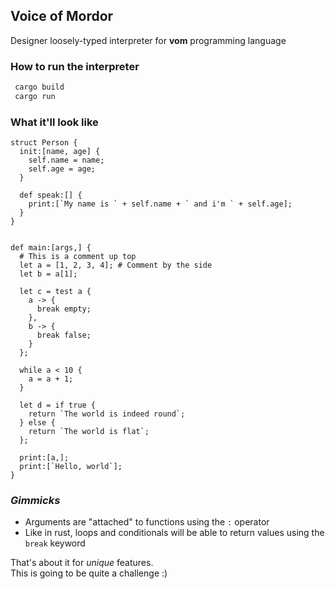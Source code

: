 ## Voice of Mordor

Designer loosely-typed interpreter for **vom** programming language

### How to run the interpreter

```bash
 cargo build
 cargo run
```

### What it'll look like
  
```
struct Person {
  init:[name, age] {
    self.name = name;
    self.age = age;
  }

  def speak:[] {
    print:[`My name is ` + self.name + ` and i'm ` + self.age];
  }
}


def main:[args,] {
  # This is a comment up top
  let a = [1, 2, 3, 4]; # Comment by the side
  let b = a[1];

  let c = test a {
    a -> {
      break empty;
    },
    b -> {
      break false;
    }
  };

  while a < 10 {
    a = a + 1;
  }

  let d = if true {
    return `The world is indeed round`;
  } else {
    return `The world is flat`;
  };

  print:[a,];
  print:[`Hello, world`];
}
```

### _Gimmicks_

- Arguments are "attached" to functions using the `:` operator
- Like in rust, loops and conditionals will be able to return values using the `break` keyword

That's about it for _unique_ features.
<br />
This is going to be quite a challenge :)

